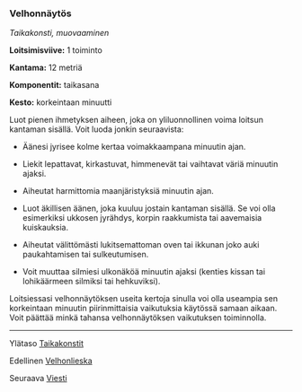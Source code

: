 ### Velhonnäytös

*Taikakonsti, muovaaminen*

**Loitsimisviive:** 1 toiminto

**Kantama:** 12 metriä

**Komponentit:** taikasana

**Kesto:** korkeintaan minuutti

Luot pienen ihmetyksen aiheen, joka on yliluonnollinen voima loitsun kantaman sisällä. Voit luoda jonkin seuraavista:

 - Äänesi jyrisee kolme kertaa voimakkaampana minuutin ajan.

 - Liekit lepattavat, kirkastuvat, himmenevät tai vaihtavat väriä minuutin ajaksi.

 - Aiheutat harmittomia maanjäristyksiä minuutin ajan.

 - Luot äkillisen äänen, joka kuuluu jostain kantaman sisällä. Se voi olla esimerkiksi ukkosen jyrähdys, korpin raakkumista tai aavemaisia kuiskauksia.

 - Aiheutat välittömästi lukitsemattoman oven tai ikkunan joko auki paukahtamisen tai sulkeutumisen.

 - Voit muuttaa silmiesi ulkonäköä minuutin ajaksi (kenties kissan tai lohikäärmeen silmiksi tai hehkuviksi).

Loitsiessasi velhonnäytöksen useita kertoja sinulla voi olla useampia sen korkeintaan minuutin piirinmittaisia vaikutuksia käytössä samaan aikaan. Voit päättää minkä tahansa velhonnäytöksen vaikutuksen toiminnolla.

----

Ylätaso [Taikakonstit](0_piirin_taikakonstit)

Edellinen [Velhonlieska](Velhonlieska)

Seuraava [Viesti](Viesti)
